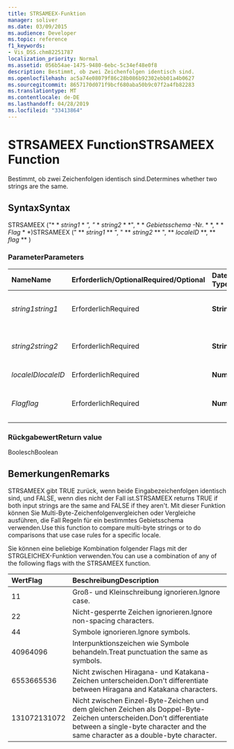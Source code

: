 ```yaml
---
title: STRSAMEEX-Funktion
manager: soliver
ms.date: 03/09/2015
ms.audience: Developer
ms.topic: reference
f1_keywords:
- Vis_DSS.chm82251787
localization_priority: Normal
ms.assetid: 056b54ae-1475-9480-6ebc-5c34ef48e0f8
description: Bestimmt, ob zwei Zeichenfolgen identisch sind.
ms.openlocfilehash: ac5a74e08079f86c28b086b92302ebb01a4b0627
ms.sourcegitcommit: 8657170d071f9bcf680aba50b9c07f2a4fb82283
ms.translationtype: MT
ms.contentlocale: de-DE
ms.lasthandoff: 04/28/2019
ms.locfileid: "33413864"
---
```

# <a name="strsameex-function"></a><span data-ttu-id="d4736-103">STRSAMEEX Function</span><span class="sxs-lookup"><span data-stu-id="d4736-103">STRSAMEEX Function</span></span>

<span data-ttu-id="d4736-104">Bestimmt, ob zwei Zeichenfolgen identisch sind.</span><span class="sxs-lookup"><span data-stu-id="d4736-104">Determines whether two strings are the same.</span></span>
  
## <a name="syntax"></a><span data-ttu-id="d4736-105">Syntax</span><span class="sxs-lookup"><span data-stu-id="d4736-105">Syntax</span></span>

<span data-ttu-id="d4736-106">STRSAMEEX ("\* \* *string1* \* *", "* \* *string2* \* \*", \* \* *Gebietsschema* -Nr. \* \*, \* \* *Flag* \* \*)</span><span class="sxs-lookup"><span data-stu-id="d4736-106">STRSAMEEX (" \*\* *string1* \*\* ", " \*\* *string2* \*\* ", \*\* *localeID* \*\*, \*\* *flag* \*\* )</span></span> 
  
### <a name="parameters"></a><span data-ttu-id="d4736-107">Parameter</span><span class="sxs-lookup"><span data-stu-id="d4736-107">Parameters</span></span>

|<span data-ttu-id="d4736-108">**Name**</span><span class="sxs-lookup"><span data-stu-id="d4736-108">**Name**</span></span>|<span data-ttu-id="d4736-109">**Erforderlich/Optional**</span><span class="sxs-lookup"><span data-stu-id="d4736-109">**Required/Optional**</span></span>|<span data-ttu-id="d4736-110">**Datentyp**</span><span class="sxs-lookup"><span data-stu-id="d4736-110">**Data Type**</span></span>|<span data-ttu-id="d4736-111">**Beschreibung**</span><span class="sxs-lookup"><span data-stu-id="d4736-111">**Description**</span></span>|
|:-----|:-----|:-----|:-----|
| <span data-ttu-id="d4736-112">_string1_</span><span class="sxs-lookup"><span data-stu-id="d4736-112">_string1_</span></span> <br/> |<span data-ttu-id="d4736-113">Erforderlich</span><span class="sxs-lookup"><span data-stu-id="d4736-113">Required</span></span>  <br/> |<span data-ttu-id="d4736-114">**String**</span><span class="sxs-lookup"><span data-stu-id="d4736-114">**String**</span></span> <br/> |<span data-ttu-id="d4736-115">Die erste zu vergleichende Zeichenfolge.</span><span class="sxs-lookup"><span data-stu-id="d4736-115">The first string to compare.</span></span>  <br/> |
| <span data-ttu-id="d4736-116">_string2_</span><span class="sxs-lookup"><span data-stu-id="d4736-116">_string2_</span></span> <br/> |<span data-ttu-id="d4736-117">Erforderlich</span><span class="sxs-lookup"><span data-stu-id="d4736-117">Required</span></span>  <br/> |<span data-ttu-id="d4736-118">**String**</span><span class="sxs-lookup"><span data-stu-id="d4736-118">**String**</span></span> <br/> | <span data-ttu-id="d4736-119">Die zweite zu vergleichende Zeichenfolge.</span><span class="sxs-lookup"><span data-stu-id="d4736-119">The second string to compare.</span></span>  <br/> |
| <span data-ttu-id="d4736-120">_localeID_</span><span class="sxs-lookup"><span data-stu-id="d4736-120">_localeID_</span></span> <br/> |<span data-ttu-id="d4736-121">Erforderlich</span><span class="sxs-lookup"><span data-stu-id="d4736-121">Required</span></span>  <br/> |<span data-ttu-id="d4736-122">**Numeric**</span><span class="sxs-lookup"><span data-stu-id="d4736-122">**Numeric**</span></span> <br/> |<span data-ttu-id="d4736-123">Der lokale ID-Code.</span><span class="sxs-lookup"><span data-stu-id="d4736-123">The locale ID code.</span></span>  <br/> |
| <span data-ttu-id="d4736-124">_Flag_</span><span class="sxs-lookup"><span data-stu-id="d4736-124">_flag_</span></span> <br/> |<span data-ttu-id="d4736-125">Erforderlich</span><span class="sxs-lookup"><span data-stu-id="d4736-125">Required</span></span>  <br/> |<span data-ttu-id="d4736-126">**Numeric**</span><span class="sxs-lookup"><span data-stu-id="d4736-126">**Numeric**</span></span> <br/> | <span data-ttu-id="d4736-127">Ein Bit, das den Typ des Vergleichs bestimmt.</span><span class="sxs-lookup"><span data-stu-id="d4736-127">A bit that specifies the type of comparison.</span></span>  <br/> |
   
### <a name="return-value"></a><span data-ttu-id="d4736-128">Rückgabewert</span><span class="sxs-lookup"><span data-stu-id="d4736-128">Return value</span></span>

<span data-ttu-id="d4736-129">Boolesch</span><span class="sxs-lookup"><span data-stu-id="d4736-129">Boolean</span></span>
  
## <a name="remarks"></a><span data-ttu-id="d4736-130">Bemerkungen</span><span class="sxs-lookup"><span data-stu-id="d4736-130">Remarks</span></span>

<span data-ttu-id="d4736-131">STRSAMEEX gibt TRUE zurück, wenn beide Eingabezeichenfolgen identisch sind, und FALSE, wenn dies nicht der Fall ist.</span><span class="sxs-lookup"><span data-stu-id="d4736-131">STRSAMEEX returns TRUE if both input strings are the same and FALSE if they aren't.</span></span> <span data-ttu-id="d4736-132">Mit dieser Funktion können Sie Multi-Byte-Zeichenfolgenvergleichen oder Vergleiche ausführen, die Fall Regeln für ein bestimmtes Gebietsschema verwenden.</span><span class="sxs-lookup"><span data-stu-id="d4736-132">Use this function to compare multi-byte strings or to do comparisons that use case rules for a specific locale.</span></span>
  
<span data-ttu-id="d4736-133">Sie können eine beliebige Kombination folgender Flags mit der STRGLEICHEX-Funktion verwenden.</span><span class="sxs-lookup"><span data-stu-id="d4736-133">You can use a combination of any of the following flags with the STRSAMEEX function.</span></span>
  
|<span data-ttu-id="d4736-134">**Wert**</span><span class="sxs-lookup"><span data-stu-id="d4736-134">**Flag**</span></span>|<span data-ttu-id="d4736-135">**Beschreibung**</span><span class="sxs-lookup"><span data-stu-id="d4736-135">**Description**</span></span>|
|:-----|:-----|
|<span data-ttu-id="d4736-136">1</span><span class="sxs-lookup"><span data-stu-id="d4736-136">1</span></span>  <br/> |<span data-ttu-id="d4736-137">Groß- und Kleinschreibung ignorieren.</span><span class="sxs-lookup"><span data-stu-id="d4736-137">Ignore case.</span></span>  <br/> |
|<span data-ttu-id="d4736-138">2</span><span class="sxs-lookup"><span data-stu-id="d4736-138">2</span></span>  <br/> |<span data-ttu-id="d4736-139">Nicht-gesperrte Zeichen ignorieren.</span><span class="sxs-lookup"><span data-stu-id="d4736-139">Ignore non-spacing characters.</span></span>  <br/> |
|<span data-ttu-id="d4736-140">4</span><span class="sxs-lookup"><span data-stu-id="d4736-140">4</span></span>  <br/> |<span data-ttu-id="d4736-141">Symbole ignorieren.</span><span class="sxs-lookup"><span data-stu-id="d4736-141">Ignore symbols.</span></span>  <br/> |
|<span data-ttu-id="d4736-142">4096</span><span class="sxs-lookup"><span data-stu-id="d4736-142">4096</span></span>  <br/> |<span data-ttu-id="d4736-143">Interpunktionszeichen wie Symbole behandeln.</span><span class="sxs-lookup"><span data-stu-id="d4736-143">Treat punctuation the same as symbols.</span></span>  <br/> |
|<span data-ttu-id="d4736-144">65536</span><span class="sxs-lookup"><span data-stu-id="d4736-144">65536</span></span>  <br/> |<span data-ttu-id="d4736-145">Nicht zwischen Hiragana- und Katakana-Zeichen unterscheiden.</span><span class="sxs-lookup"><span data-stu-id="d4736-145">Don't differentiate between Hiragana and Katakana characters.</span></span>  <br/> |
|<span data-ttu-id="d4736-146">131072</span><span class="sxs-lookup"><span data-stu-id="d4736-146">131072</span></span>  <br/> |<span data-ttu-id="d4736-147">Nicht zwischen Einzel-Byte-Zeichen und dem gleichen Zeichen als Doppel-Byte-Zeichen unterscheiden.</span><span class="sxs-lookup"><span data-stu-id="d4736-147">Don't differentiate between a single-byte character and the same character as a double-byte character.</span></span>  <br/> |
   

